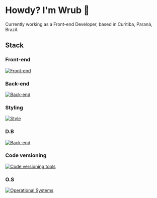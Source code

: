 # Howdy? I'm Wrub 👋
Currently working as a Front-end Developer, based in Curitiba, Paraná, Brazil.

## Stack

### Front-end
[![Front-end](https://skillicons.dev/icons?i=js,ts,vue,nuxt,react,next)](https://skillicons.dev)

### Back-end
[![Back-end](https://skillicons.dev/icons?i=nodejs,express)](https://skillicons.dev)

### Styling
[![Style](https://skillicons.dev/icons?i=css,tailwind,sass,bootstrap)](https://skillicons.dev)

### D.B
[![Back-end](https://skillicons.dev/icons?i=postgres,supabase,mongodb)](https://skillicons.dev)

### Code versioning
[![Code versioning tools](https://skillicons.dev/icons?i=bitbucket,github)](https://skillicons.dev)

### O.S
[![Operational Systems](https://skillicons.dev/icons?i=ubuntu,mint,windows)](https://skillicons.dev)
